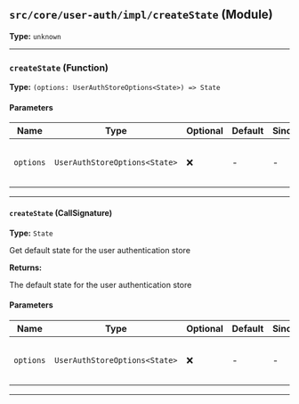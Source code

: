 ## `src/core/user-auth/impl/createState` (Module)

**Type:** `unknown`

---

### `createState` (Function)

**Type:** `(options: UserAuthStoreOptions<State>) => State`

#### Parameters

| Name      | Type                          | Optional | Default | Since | Deprecated | Description                                         |
| --------- | ----------------------------- | -------- | ------- | ----- | ---------- | --------------------------------------------------- |
| `options` | `UserAuthStoreOptions<State>` | ❌       | -       | -     | -          | Configuration options for storage and initial state |

---

#### `createState` (CallSignature)

**Type:** `State`

Get default state for the user authentication store

**Returns:**

The default state for the user authentication store

#### Parameters

| Name      | Type                          | Optional | Default | Since | Deprecated | Description                                         |
| --------- | ----------------------------- | -------- | ------- | ----- | ---------- | --------------------------------------------------- |
| `options` | `UserAuthStoreOptions<State>` | ❌       | -       | -     | -          | Configuration options for storage and initial state |

---
